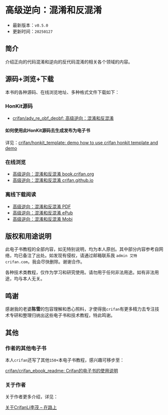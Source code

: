 # 高级逆向：混淆和反混淆

* 最新版本：`v0.5.0`
* 更新时间：`20250127`

## 简介

介绍正向的代码混淆和逆向的反代码混淆的相关各个领域的内容。

## 源码+浏览+下载

本书的各种源码、在线浏览地址、多种格式文件下载如下：

### HonKit源码

* [crifan/adv_re_obf_deobf: 高级逆向：混淆和反混淆](https://github.com/crifan/adv_re_obf_deobf)

#### 如何使用此HonKit源码去生成发布为电子书

详见：[crifan/honkit_template: demo how to use crifan honkit template and demo](https://github.com/crifan/honkit_template)

### 在线浏览

* [高级逆向：混淆和反混淆 book.crifan.org](https://book.crifan.org/books/adv_re_obf_deobf/website/)
* [高级逆向：混淆和反混淆 crifan.github.io](https://crifan.github.io/adv_re_obf_deobf/website/)

### 离线下载阅读

* [高级逆向：混淆和反混淆 PDF](https://book.crifan.org/books/adv_re_obf_deobf/pdf/adv_re_obf_deobf.pdf)
* [高级逆向：混淆和反混淆 ePub](https://book.crifan.org/books/adv_re_obf_deobf/epub/adv_re_obf_deobf.epub)
* [高级逆向：混淆和反混淆 Mobi](https://book.crifan.org/books/adv_re_obf_deobf/mobi/adv_re_obf_deobf.mobi)

## 版权和用途说明

此电子书教程的全部内容，如无特别说明，均为本人原创。其中部分内容参考自网络，均已备注了出处。如发现有侵权，请通过邮箱联系我 `admin 艾特 crifan.com`，我会尽快删除。谢谢合作。

各种技术类教程，仅作为学习和研究使用。请勿用于任何非法用途。如有非法用途，均与本人无关。

## 鸣谢

感谢我的老婆**陈雪**的包容理解和悉心照料，才使得我`crifan`有更多精力去专注技术专研和整理归纳出这些电子书和技术教程，特此鸣谢。

## 其他

### 作者的其他电子书

本人`crifan`还写了其他`150+`本电子书教程，感兴趣可移步至：

[crifan/crifan_ebook_readme: Crifan的电子书的使用说明](https://github.com/crifan/crifan_ebook_readme)

### 关于作者

关于作者更多介绍，详见：

[关于CrifanLi李茂 – 在路上](https://www.crifan.org/about/)

